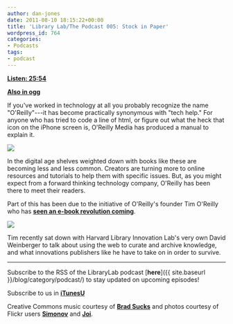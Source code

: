 ```yaml
---
author: dan-jones
date: 2011-08-10 18:15:22+00:00
title: 'Library Lab/The Podcast 005: Stock in Paper'
wordpress_id: 764
categories:
- Podcasts
tags:
- podcast
---
```


[**Listen: 25:54**](https://lil-blog-media.s3.amazonaws.com/podcast/2011-08-10_oreilly.mp3)

[**Also in ogg**](https://lil-blog-media.s3.amazonaws.com/podcast/2011-08-10_oreilly.ogg)

If you've worked in technology at all you probably recognize the name "O'Reilly"---it has become practically synonymous with "tech help." For anyone who has tried to code a line of html, or figure out what the heck that icon on the iPhone screen is, O'Reilly Media has produced a manual to explain it.

![](http://farm1.static.flickr.com/177/476780331_32f2f3b71b_b.jpg)

In the digital age shelves weighted down with books like these are becoming less and less common. Creators are turning more to online resources and tutorials to help them with specific issues. But, as you might expect from a forward thinking technology company, O'Reilly has been there to meet their readers.

Part of this has been due to the initiative of O'Reilly's founder Tim O'Reilly who has [**seen an e-book revolution coming**](http://www.forbes.com/sites/jonbruner/2011/03/25/tim-oreilly-on-piracy-tinkering-and-the-future-of-the-book/).

![](http://farm5.static.flickr.com/4004/4356098671_ebb4330857_b.jpg)

Tim recently sat down with Harvard Library Innovation Lab's very own David Weinberger to talk about using the web to curate and archive knowledge, and what innovations publishers like he have to take on in order to survive.

___

Subscribe to the RSS of the LibraryLab podcast [**here**]({{ site.baseurl }}/blog/category/podcast/) to stay updated on upcoming episodes!

Subscribe to us in [**iTunesU**](http://itunes.apple.com/WebObjects/MZStore.woa/wa/viewPodcast?id=457060447)

Creative Commons music courtesy of [**Brad Sucks**](http://www.bradsucks.net/albums/guess-whos-a-mess/) and photos courtesy of Flickr users [**Simonov**](http://www.flickr.com/photos/simonov/476780331/sizes/l/in/photostream/) and [**Joi**](http://www.flickr.com/photos/joi/4356098671/).
